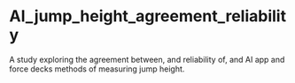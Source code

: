 # AI_jump_height_agreement_reliability
A study exploring the agreement between, and reliability of, and AI app and force decks methods of measuring jump height.

